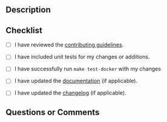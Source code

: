 ## Description

<!--
Provide a description for your pull request. Note any breaking changes.
-->

## Checklist

<!--
The following checklist items must be completed before PRs can be merged. 
-->

- [ ] I have reviewed the [contributing guidelines](CONTRIBUTING.md).
- [ ] I have included unit tests for my changes or additions.
- [ ] I have successfully run `make test-docker` with my changes
- [ ] I have updated the [documentation](docs) (if applicable).
- [ ] I have updated the [changelog](CHANGELOG.md) (if applicable).


## Questions or Comments

<!--
If any of the checklist items do not apply, note the reasoning for each. If you're simply
upgrading a library version, you do not need to explain why the docs or unit tests checklist
items are not checked.

If you have questions about completing this PR, or about the process, note them here.

If you are not ready for this PR to be reviewed please mention that here..
-->
